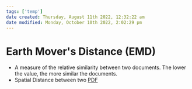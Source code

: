 ```yaml
---
tags: ['temp']
date created: Thursday, August 11th 2022, 12:32:22 am
date modified: Monday, October 10th 2022, 2:02:29 pm
---
```


# Earth Mover's Distance (EMD)
- A measure of the relative similarity between two documents. The lower the value, the more similar the documents.
- Spatial Distance between two [PDF](PDF.md)



